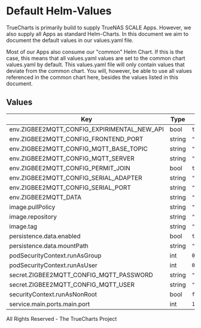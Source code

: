 # Default Helm-Values

TrueCharts is primarily build to supply TrueNAS SCALE Apps.
However, we also supply all Apps as standard Helm-Charts. In this document we aim to document the default values in our values.yaml file.

Most of our Apps also consume our "common" Helm Chart.
If this is the case, this means that all values.yaml values are set to the common chart values.yaml by default. This values.yaml file will only contain values that deviate from the common chart.
You will, however, be able to use all values referenced in the common chart here, besides the values listed in this document.

## Values

| Key | Type | Default | Description |
|-----|------|---------|-------------|
| env.ZIGBEE2MQTT_CONFIG_EXPIRIMENTAL_NEW_API | bool | `true` |  |
| env.ZIGBEE2MQTT_CONFIG_FRONTEND_PORT | string | `"{{ .Values.service.main.ports.main.port }}"` |  |
| env.ZIGBEE2MQTT_CONFIG_MQTT_BASE_TOPIC | string | `"zigbee2mqtt"` |  |
| env.ZIGBEE2MQTT_CONFIG_MQTT_SERVER | string | `"mqtt://localhost"` |  |
| env.ZIGBEE2MQTT_CONFIG_PERMIT_JOIN | bool | `true` |  |
| env.ZIGBEE2MQTT_CONFIG_SERIAL_ADAPTER | string | `"auto"` |  |
| env.ZIGBEE2MQTT_CONFIG_SERIAL_PORT | string | `"/dev/ttyUSB0"` |  |
| env.ZIGBEE2MQTT_DATA | string | `"/data"` |  |
| image.pullPolicy | string | `"IfNotPresent"` |  |
| image.repository | string | `"tccr.io/truecharts/zigbee2mqtt"` |  |
| image.tag | string | `"v1.24.0@sha256:2574cbd6af36d0305c8034804e2c64f672757133d71b14f87f36913a9b97e754"` |  |
| persistence.data.enabled | bool | `true` |  |
| persistence.data.mountPath | string | `"/data"` |  |
| podSecurityContext.runAsGroup | int | `0` |  |
| podSecurityContext.runAsUser | int | `0` |  |
| secret.ZIGBEE2MQTT_CONFIG_MQTT_PASSWORD | string | `""` |  |
| secret.ZIGBEE2MQTT_CONFIG_MQTT_USER | string | `""` |  |
| securityContext.runAsNonRoot | bool | `false` |  |
| service.main.ports.main.port | int | `10103` |  |

All Rights Reserved - The TrueCharts Project

